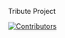 Tribute Project

[![Contributors](https://img.shields.io/badge/contributors-20-green.svg)](https://github.com/DenisGorbachev/tribute)
